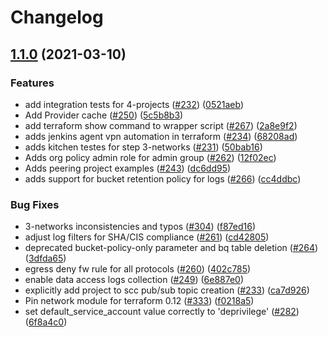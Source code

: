 # Changelog

## [1.1.0](https://www.github.com/terraform-google-modules/terraform-example-foundation/compare/v1.0.0...v1.1.0) (2021-03-10)


### Features

* add integration tests for 4-projects ([#232](https://www.github.com/terraform-google-modules/terraform-example-foundation/issues/232)) ([0521aeb](https://www.github.com/terraform-google-modules/terraform-example-foundation/commit/0521aebc268f47fca732458a55e899ab3c9c27c1))
* Add Provider cache ([#250](https://www.github.com/terraform-google-modules/terraform-example-foundation/issues/250)) ([5c5b8b3](https://www.github.com/terraform-google-modules/terraform-example-foundation/commit/5c5b8b377494751cae70314976420ab04ddc5e55))
* add terraform show command to wrapper script ([#267](https://www.github.com/terraform-google-modules/terraform-example-foundation/issues/267)) ([2a8e9f2](https://www.github.com/terraform-google-modules/terraform-example-foundation/commit/2a8e9f215072f65cb28f919e5e2cdb6d8a4475bc))
* adds jenkins agent vpn automation in terraform ([#234](https://www.github.com/terraform-google-modules/terraform-example-foundation/issues/234)) ([68208ad](https://www.github.com/terraform-google-modules/terraform-example-foundation/commit/68208adee1e15d0bc8dd2aca5bfc260a90a76e8d))
* adds kitchen testes for step 3-networks ([#231](https://www.github.com/terraform-google-modules/terraform-example-foundation/issues/231)) ([50bab16](https://www.github.com/terraform-google-modules/terraform-example-foundation/commit/50bab16be43dbf8066dc711e1e3af2192a788f0a))
* Adds org policy admin role for admin group ([#262](https://www.github.com/terraform-google-modules/terraform-example-foundation/issues/262)) ([12f02ec](https://www.github.com/terraform-google-modules/terraform-example-foundation/commit/12f02ecf91d55ba5b8fe0044a3512ecc13f37031))
* Adds peering project examples ([#243](https://www.github.com/terraform-google-modules/terraform-example-foundation/issues/243)) ([dc6dd95](https://www.github.com/terraform-google-modules/terraform-example-foundation/commit/dc6dd9583ab6822a06fa7448b5434b524b18f0b0))
* adds support for bucket retention policy for logs ([#266](https://www.github.com/terraform-google-modules/terraform-example-foundation/issues/266)) ([cc4ddbc](https://www.github.com/terraform-google-modules/terraform-example-foundation/commit/cc4ddbccdd6a5f1208528c656445adcc0a77f3a7))


### Bug Fixes

* 3-networks inconsistencies and typos ([#304](https://www.github.com/terraform-google-modules/terraform-example-foundation/issues/304)) ([f87ed16](https://www.github.com/terraform-google-modules/terraform-example-foundation/commit/f87ed1661bec7c2d2c75ea091d1cf5db6ac6943a))
* adjust log filters for SHA/CIS compliance ([#261](https://www.github.com/terraform-google-modules/terraform-example-foundation/issues/261)) ([cd42805](https://www.github.com/terraform-google-modules/terraform-example-foundation/commit/cd428055b326d77ff7770460b36bfcc8e656b8d8))
* deprecated bucket-policy-only parameter and bq table deletion ([#264](https://www.github.com/terraform-google-modules/terraform-example-foundation/issues/264)) ([3dfda65](https://www.github.com/terraform-google-modules/terraform-example-foundation/commit/3dfda65cdac22f3d24f5aaa16e46b52408936690))
* egress deny fw rule for all protocols ([#260](https://www.github.com/terraform-google-modules/terraform-example-foundation/issues/260)) ([402c785](https://www.github.com/terraform-google-modules/terraform-example-foundation/commit/402c7851e33ea29b56e74e8a316b8f2fbe1a4d2e))
* enable data access logs collection ([#249](https://www.github.com/terraform-google-modules/terraform-example-foundation/issues/249)) ([6e887e0](https://www.github.com/terraform-google-modules/terraform-example-foundation/commit/6e887e028195eabf7e630b86d529196bd33db1a4))
* explicitly add project to scc pub/sub topic creation ([#233](https://www.github.com/terraform-google-modules/terraform-example-foundation/issues/233)) ([ca7d926](https://www.github.com/terraform-google-modules/terraform-example-foundation/commit/ca7d926869477f33a82bf0a5157ff0b32c6575c2))
* Pin network module for terraform 0.12 ([#333](https://www.github.com/terraform-google-modules/terraform-example-foundation/issues/333)) ([f0218a5](https://www.github.com/terraform-google-modules/terraform-example-foundation/commit/f0218a5a30d230ed2083bc4c465fe799dd417034))
* set default_service_account value correctly to 'deprivilege' ([#282](https://www.github.com/terraform-google-modules/terraform-example-foundation/issues/282)) ([6f8a4c0](https://www.github.com/terraform-google-modules/terraform-example-foundation/commit/6f8a4c0a21aaad66e293e64306414baa924b04d3))
